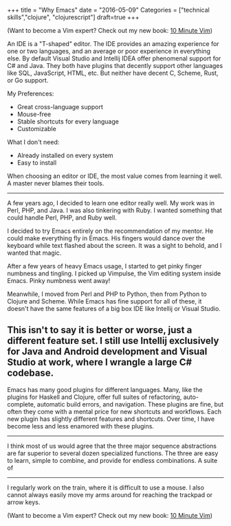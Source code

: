 +++
title = "Why Emacs"
date = "2016-05-09"
Categories = ["technical skills","clojure", "clojurescript"]
draft=true
+++

(Want to become a Vim expert? Check out my new book: [10 Minute Vim](https://leanpub.com/deliberatevim))

An IDE is a "T-shaped" editor. The IDE provides an amazing experience for one or
two languages, and an average or poor experience in everything else. By default
Visual Studio and Intellij IDEA offer phenomenal support for C# and Java. They
both have plugins that decently support other languages like SQL, JavaScript,
HTML, etc. But neither have decent C, Scheme, Rust, or Go support.

My Preferences:
* Great cross-language support
* Mouse-free
* Stable shortcuts for every language
* Customizable

What I don't need:
* Already installed on every system
* Easy to install

When choosing an editor or IDE, the most value comes from learning it well. A
master never blames their tools.

--- 
A few years ago, I decided to learn one editor really well. My work was in Perl,
PHP, and Java. I was also tinkering with Ruby. I wanted something that could
handle Perl, PHP, and Ruby well.

I decided to try Emacs entirely on the recommendation of my mentor. He could
make everything fly in Emacs. His fingers would dance over the keyboard while
text flashed about the screen. It was a sight to behold, and I wanted that
magic.

After a few years of heavy Emacs usage, I started to get pinky finger numbness
and tingling. I picked up Vimpulse, the Vim editing system inside Emacs. Pinky
numbness went away!

Meanwhile, I moved from Perl and PHP to Python, then from Python to Clojure and
Scheme. While Emacs has fine support for all of these, it doesn't have the same
features of a big box IDE like Intellij or Visual Studio.

This isn't to say it is better or worse, just a different feature set. I still
use Intellij exclusively for Java and Android development and Visual Studio at
work, where I wrangle a large C# codebase.
--- 

Emacs has many good plugins for different languages. Many, like the plugins for
Haskell and Clojure, offer full suites of refactoring, auto-complete, automatic
build errors, and navigation. These plugins are fine, but often they come with a
mental price for new shortcuts and workflows. Each new plugin has slightly
different features and shortcuts. Over time, I have become less and less
enamored with these plugins.

--- 

I think most of us would agree that the three major sequence abstractions are
far superior to several dozen specialized functions. The three are easy to
learn, simple to combine, and provide for endless combinations. A suite of

--- 

I regularly work on the train, where it is difficult to use a mouse. I also
cannot always easily move my arms around for reaching the trackpad or arrow
keys. 

(Want to become a Vim expert? Check out my new book: [10 Minute Vim](https://leanpub.com/deliberatevim))
